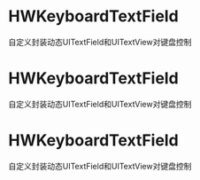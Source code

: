 # HWKeyboardTextField
自定义封装动态UITextField和UITextView对键盘控制


# HWKeyboardTextField
自定义封装动态UITextField和UITextView对键盘控制
# HWKeyboardTextField
自定义封装动态UITextField和UITextView对键盘控制

